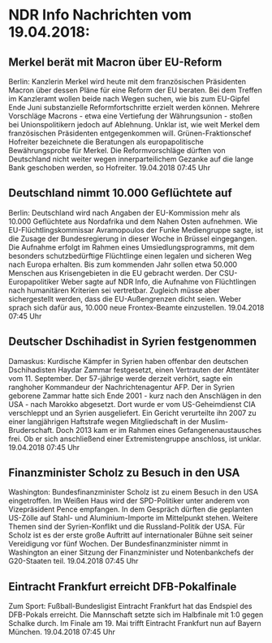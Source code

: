 # NDR Info Nachrichten vom 19.04.2018:


## Merkel berät mit Macron über EU-Reform
Berlin: 	Kanzlerin Merkel wird heute mit dem französischen Präsidenten Macron über dessen Pläne für eine Reform der EU beraten. Bei dem Treffen im Kanzleramt wollen beide nach Wegen suchen, wie bis zum EU-Gipfel Ende Juni substanzielle Reformfortschritte erzielt werden können. Mehrere Vorschläge Macrons  - etwa eine Vertiefung der Währungsunion - stoßen bei Unionspolitikern jedoch auf Ablehnung. Unklar ist, wie weit Merkel dem französischen Präsidenten entgegenkommen will. Grünen-Fraktionschef Hofreiter bezeichnete die Beratungen als europapolitische Bewährungsprobe für Merkel. Die Reformvorschläge dürften von Deutschland nicht weiter wegen innerparteilichem Gezanke auf die lange Bank geschoben werden, so Hofreiter. 19.04.2018 07:45 Uhr 

## Deutschland nimmt 10.000 Geflüchtete auf
Berlin: Deutschland wird nach Angaben der EU-Kommission mehr als 10.000 Geflüchtete aus Nordafrika und dem Nahen Osten aufnehmen. Wie EU-Flüchtlingskommissar Avramopoulos der Funke Mediengruppe sagte, ist die Zusage der Bundesregierung in dieser Woche in Brüssel eingegangen. Die Aufnahme erfolgt im Rahmen eines Umsiedlungsprogramms, mit dem besonders schutzbedürftige Flüchtlinge einen legalen und sicheren Weg nach Europa erhalten. Bis zum kommenden Jahr sollen etwa 50.000 Menschen aus Krisengebieten in die EU gebracht werden. Der CSU-Europapolitiker Weber sagte auf NDR Info, die Aufnahme von Flüchtlingen nach humanitären Kriterien sei vertretbar. Zugleich müsse aber sichergestellt werden, dass die EU-Außengrenzen dicht seien. Weber sprach sich dafür aus, 10.000 neue Frontex-Beamte einzustellen. 19.04.2018 07:45 Uhr 

## Deutscher Dschihadist in Syrien festgenommen
Damaskus: Kurdische Kämpfer in Syrien haben offenbar den deutschen Dschihadisten Haydar Zammar festgesetzt, einen Vertrauten der Attentäter vom 11. September. Der 57-jährige werde derzeit verhört, sagte ein ranghoher Kommandeur der Nachrichtenagentur AFP. Der in Syrien geborene Zammar hatte sich Ende 2001 - kurz nach den Anschlägen in den USA - nach Marokko abgesetzt. Dort wurde er vom US-Geheimdienst CIA verschleppt und an Syrien ausgeliefert. Ein Gericht verurteilte ihn 2007 zu einer langjährigen Haftstrafe wegen Mitgliedschaft in der Muslim-Bruderschaft. Doch 2013 kam er im Rahmen eines Gefangenenaustausches frei. Ob er sich anschließend einer Extremistengruppe anschloss, ist unklar. 19.04.2018 07:45 Uhr 

## Finanzminister Scholz zu Besuch in den USA
Washington: Bundesfinanzminister Scholz ist zu einem Besuch in den USA eingetroffen. Im Weißen Haus wird der SPD-Politiker unter anderem von Vizepräsident Pence empfangen. In dem Gespräch dürften die geplanten US-Zölle auf Stahl- und Aluminium-Importe im Mittelpunkt stehen. Weitere Themen sind der Syrien-Konflikt und die Russland-Politik der USA. Für Scholz ist es der erste große Auftritt auf internationaler Bühne seit seiner Vereidigung vor fünf Wochen. Der Bundesfinanzminister nimmt in Washington an einer Sitzung der Finanzminister und Notenbankchefs der G20-Staaten teil. 19.04.2018 07:45 Uhr 

## Eintracht Frankfurt erreicht DFB-Pokalfinale
Zum Sport: Fußball-Bundesligist Eintracht Frankfurt hat das Endspiel des DFB-Pokals erreicht. Die Mannschaft setzte sich im Halbfinale mit 1:0 gegen Schalke durch. Im Finale am 19. Mai trifft Eintracht Frankfurt nun auf Bayern München. 19.04.2018 07:45 Uhr 

